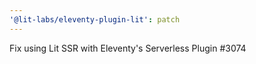 ```yaml
---
'@lit-labs/eleventy-plugin-lit': patch
---
```


Fix using Lit SSR with Eleventy's Serverless Plugin #3074

